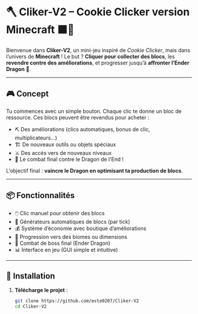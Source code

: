 # 🪓 Cliker-V2 – Cookie Clicker version Minecraft 🟫🐉

Bienvenue dans **Cliker-V2**, un mini-jeu inspiré de *Cookie Clicker*, mais dans l’univers de **Minecraft** ! Le but ? **Cliquer pour collecter des blocs**, les **revendre contre des améliorations**, et progresser jusqu’à **affronter l’Ender Dragon** 🐲.

---

## 🎮 Concept

Tu commences avec un simple bouton. Chaque clic te donne un bloc de ressource. Ces blocs peuvent être revendus pour acheter :

- ⛏️ Des améliorations (clics automatiques, bonus de clic, multiplicateurs…)
- 🏗️ De nouveaux outils ou objets spéciaux
- ⚔️ Des accès vers de nouveaux niveaux
- 🐉 Le combat final contre le Dragon de l'End !

L’objectif final : **vaincre le Dragon en optimisant ta production de blocs**.

---

## 📦 Fonctionnalités

- 🖱️ Clic manuel pour obtenir des blocs
- 🔁 Générateurs automatiques de blocs (par tick)
- 💰 Système d’économie avec boutique d’améliorations
- 🌌 Progression vers des biomes ou dimensions
- 🐉 Combat de boss final (Ender Dragon)
- 📊 Interface en jeu (GUI simple et intuitive)

---

## 🚀 Installation

1. **Télécharge le projet** :
   ```bash
   git clone https://github.com/este0207/Cliker-V2
   cd Cliker-V2
